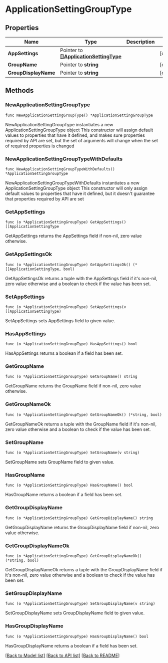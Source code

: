 # ApplicationSettingGroupType

## Properties

Name | Type | Description | Notes
------------ | ------------- | ------------- | -------------
**AppSettings** | Pointer to [**[]ApplicationSettingType**](ApplicationSettingType.md) |  | [optional] 
**GroupName** | Pointer to **string** |  | [optional] 
**GroupDisplayName** | Pointer to **string** |  | [optional] 

## Methods

### NewApplicationSettingGroupType

`func NewApplicationSettingGroupType() *ApplicationSettingGroupType`

NewApplicationSettingGroupType instantiates a new ApplicationSettingGroupType object
This constructor will assign default values to properties that have it defined,
and makes sure properties required by API are set, but the set of arguments
will change when the set of required properties is changed

### NewApplicationSettingGroupTypeWithDefaults

`func NewApplicationSettingGroupTypeWithDefaults() *ApplicationSettingGroupType`

NewApplicationSettingGroupTypeWithDefaults instantiates a new ApplicationSettingGroupType object
This constructor will only assign default values to properties that have it defined,
but it doesn't guarantee that properties required by API are set

### GetAppSettings

`func (o *ApplicationSettingGroupType) GetAppSettings() []ApplicationSettingType`

GetAppSettings returns the AppSettings field if non-nil, zero value otherwise.

### GetAppSettingsOk

`func (o *ApplicationSettingGroupType) GetAppSettingsOk() (*[]ApplicationSettingType, bool)`

GetAppSettingsOk returns a tuple with the AppSettings field if it's non-nil, zero value otherwise
and a boolean to check if the value has been set.

### SetAppSettings

`func (o *ApplicationSettingGroupType) SetAppSettings(v []ApplicationSettingType)`

SetAppSettings sets AppSettings field to given value.

### HasAppSettings

`func (o *ApplicationSettingGroupType) HasAppSettings() bool`

HasAppSettings returns a boolean if a field has been set.

### GetGroupName

`func (o *ApplicationSettingGroupType) GetGroupName() string`

GetGroupName returns the GroupName field if non-nil, zero value otherwise.

### GetGroupNameOk

`func (o *ApplicationSettingGroupType) GetGroupNameOk() (*string, bool)`

GetGroupNameOk returns a tuple with the GroupName field if it's non-nil, zero value otherwise
and a boolean to check if the value has been set.

### SetGroupName

`func (o *ApplicationSettingGroupType) SetGroupName(v string)`

SetGroupName sets GroupName field to given value.

### HasGroupName

`func (o *ApplicationSettingGroupType) HasGroupName() bool`

HasGroupName returns a boolean if a field has been set.

### GetGroupDisplayName

`func (o *ApplicationSettingGroupType) GetGroupDisplayName() string`

GetGroupDisplayName returns the GroupDisplayName field if non-nil, zero value otherwise.

### GetGroupDisplayNameOk

`func (o *ApplicationSettingGroupType) GetGroupDisplayNameOk() (*string, bool)`

GetGroupDisplayNameOk returns a tuple with the GroupDisplayName field if it's non-nil, zero value otherwise
and a boolean to check if the value has been set.

### SetGroupDisplayName

`func (o *ApplicationSettingGroupType) SetGroupDisplayName(v string)`

SetGroupDisplayName sets GroupDisplayName field to given value.

### HasGroupDisplayName

`func (o *ApplicationSettingGroupType) HasGroupDisplayName() bool`

HasGroupDisplayName returns a boolean if a field has been set.


[[Back to Model list]](../README.md#documentation-for-models) [[Back to API list]](../README.md#documentation-for-api-endpoints) [[Back to README]](../README.md)


